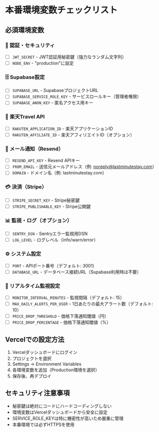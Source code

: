 # 本番環境変数チェックリスト

## 必須環境変数

### 🔐 認証・セキュリティ
- [ ] `JWT_SECRET` - JWT認証用秘密鍵（強力なランダム文字列）
- [ ] `NODE_ENV` - "production"に設定

### 🗄️ Supabase設定
- [ ] `SUPABASE_URL` - SupabaseプロジェクトURL
- [ ] `SUPABASE_SERVICE_ROLE_KEY` - サービスロールキー（管理者権限）
- [ ] `SUPABASE_ANON_KEY` - 匿名アクセス用キー

### 🏨 楽天Travel API
- [ ] `RAKUTEN_APPLICATION_ID` - 楽天アプリケーションID
- [ ] `RAKUTEN_AFFILIATE_ID` - 楽天アフィリエイトID（オプション）

### 📧 メール通知（Resend）
- [ ] `RESEND_API_KEY` - Resend APIキー
- [ ] `FROM_EMAIL` - 送信元メールアドレス（例: noreply@lastminutestay.com）
- [ ] `DOMAIN` - ドメイン名（例: lastminutestay.com）

### 💳 決済（Stripe）
- [ ] `STRIPE_SECRET_KEY` - Stripe秘密鍵
- [ ] `STRIPE_PUBLISHABLE_KEY` - Stripe公開鍵

### 📊 監視・ログ（オプション）
- [ ] `SENTRY_DSN` - Sentryエラー監視用DSN
- [ ] `LOG_LEVEL` - ログレベル（info/warn/error）

### ⚙️ システム設定
- [ ] `PORT` - APIポート番号（デフォルト: 3001）
- [ ] `DATABASE_URL` - データベース接続URL（Supabase利用時は不要）

### 🔄 リアルタイム監視設定
- [ ] `MONITOR_INTERVAL_MINUTES` - 監視間隔（デフォルト: 15）
- [ ] `MAX_DAILY_ALERTS_PER_USER` - 1日あたりの最大アラート数（デフォルト: 10）
- [ ] `PRICE_DROP_THRESHOLD` - 価格下落通知閾値（円）
- [ ] `PRICE_DROP_PERCENTAGE` - 価格下落通知閾値（%）

## Vercelでの設定方法

1. Vercelダッシュボードにログイン
2. プロジェクトを選択
3. Settings → Environment Variables
4. 各環境変数を追加（Production環境を選択）
5. 保存後、再デプロイ

## セキュリティ注意事項

- 秘密鍵は絶対にコードにハードコーディングしない
- 環境変数はVercelダッシュボードから安全に設定
- SERVICE_ROLE_KEYは特に機密性が高いため厳重に管理
- 本番環境では必ずHTTPSを使用